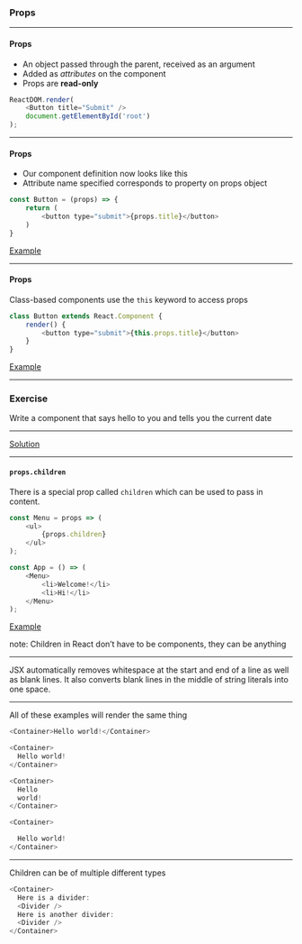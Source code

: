 ### Props

------

#### Props

- An object passed through the parent, received as an argument
- Added as *attributes* on the component
- Props are **read-only**


```js
ReactDOM.render(
    <Button title="Submit" />
    document.getElementById('root')
);
```

---

#### Props

- Our component definition now looks like this
- Attribute name specified corresponds to property on props object

```js
const Button = (props) => {
    return (
        <button type="submit">{props.title}</button>
    )
}
```
[Example](https://goo.gl/pvjQoH)

---

#### Props

Class-based components use the `this` keyword to access props

```js
class Button extends React.Component {
    render() {
        <button type="submit">{this.props.title}</button>
    }
}
```

[Example](https://goo.gl/bnjR3E)

------

### Exercise

Write a component that says hello to you and tells you the current date

---

[Solution](https://goo.gl/vr1EWP)

------

#### `props.children`

There is a special prop called `children` which can be used to pass in content.

```js
const Menu = props => (
    <ul>
        {props.children}
    </ul>
);

const App = () => (
    <Menu>
        <li>Welcome!</li>
        <li>Hi!</li>
    </Menu>
);
```

[Example](https://goo.gl/wppjLN)

note: Children in React don’t have to be components, they can be anything

---

JSX automatically removes whitespace at the start and end of a line as well as blank lines. It also converts blank lines in the middle of string literals into one space.

---

All of these examples will render the same thing

```js
<Container>Hello world!</Container>

<Container>
  Hello world!
</Container>

<Container>
  Hello
  world!
</Container>

<Container>

  Hello world!
</Container>
```

---

Children can be of multiple different types

```js
<Container>
  Here is a divider:
  <Divider />
  Here is another divider:
  <Divider />
</Container>
```
